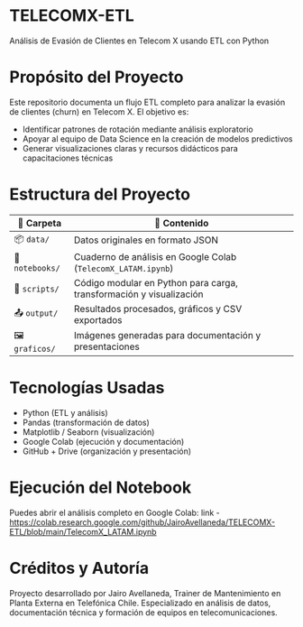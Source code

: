 # TELECOMX-ETL
Análisis de Evasión de Clientes en Telecom X usando ETL con Python

# Propósito del Proyecto
Este repositorio documenta un flujo ETL completo para analizar la evasión de clientes (churn) en Telecom X. El objetivo es:
- Identificar patrones de rotación mediante análisis exploratorio
- Apoyar al equipo de Data Science en la creación de modelos predictivos
- Generar visualizaciones claras y recursos didácticos para capacitaciones técnicas

 # Estructura del Proyecto
| 📁 Carpeta       | 📌 Contenido                                                                 |
|------------------|------------------------------------------------------------------------------|
| 📦 `data/`        | Datos originales en formato JSON                                              |
| 📓 `notebooks/`   | Cuaderno de análisis en Google Colab (`TelecomX_LATAM.ipynb`)                 |
| 🧩 `scripts/`     | Código modular en Python para carga, transformación y visualización           |
| 📤 `output/`      | Resultados procesados, gráficos y CSV exportados                              |
| 🖼️ `graficos/`    | Imágenes generadas para documentación y presentaciones                        | 


# Tecnologías Usadas
- Python (ETL y análisis)
- Pandas (transformación de datos)
- Matplotlib / Seaborn (visualización)
- Google Colab (ejecución y documentación)
- GitHub + Drive (organización y presentación)

# Ejecución del Notebook
Puedes abrir el análisis completo en Google Colab:
link - https://colab.research.google.com/github/JairoAvellaneda/TELECOMX-ETL/blob/main/TelecomX_LATAM.ipynb

# Créditos y Autoría
Proyecto desarrollado por Jairo Avellaneda, Trainer de Mantenimiento en Planta Externa en Telefónica Chile.
Especializado en análisis de datos, documentación técnica y formación de equipos en telecomunicaciones.
